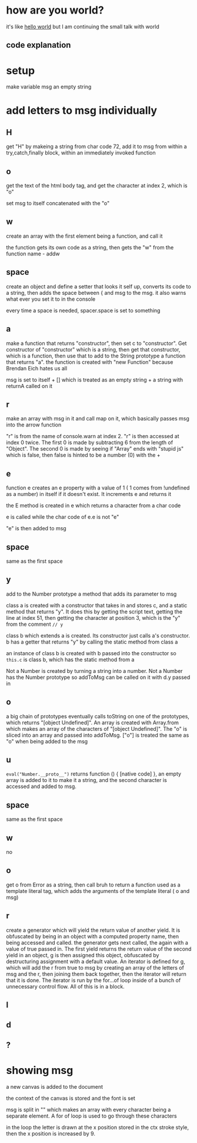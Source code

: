 # how are you world?
it's like [hello world](https://github.com/rsninja722/helloworld) but I am continuing the small talk with world


## code explanation

# setup
make variable msg an empty string

# add letters to msg individually
## H
get "H" by makeing a string from char code 72, add it to msg from within a try,catch,finally block, within an immediately invoked function

## o
get the text of the html body tag, and get the character at index 2, which is "o"

set msg to itself concatenated with the "o"

## w
create an array with the first element being a function, and call it

the function gets its own code as a string, then gets the "w" from the function name - addw

## space
create an object and define a setter that looks it self up, converts its code to a string, then adds the space between { and msg to the msg. it also warns what ever you set it to in the console

every time a space is needed, spacer.space is set to something

## a
make a function that returns "constructor", then set c to "constructor". Get constructor of "constructor" which is a string, then get that constructor, which is a function, then use that to add to the String prototype a function that returns "a". the function is created with "new Function" because Brendan Eich hates us all 

msg is set to itself + [] which is treated as an empty string + a string with returnA called on it

## r
make an array with msg in it and call map on it, which basically passes msg into the arrow function

"r" is from the name of console.warn at index 2. "r" is then accessed at index 0 twice. The first 0 is made by subtracting 6 from the length of "Object". The second 0 is made by seeing if "Array" ends with "stupid js" which is false, then false is hinted to be a number (0) with the +

## e
function e creates an e property with a value of 1 ( 1 comes from !undefined as a number) in itself if it doesn't exist. It increments e and returns it

the E method is created in e which returns a character from a char code

e is called while the char code of e.e is not "e"

"e" is then added to msg

## space
same as the first space

## y
add to the Number prototype a method that adds its parameter to msg

class a is created with a constructor that takes in and stores c, and a static method that returns "y". It does this by getting the script text, getting the line at index 51, then getting the character at position 3, which is the "y" from the comment `// y`

class b which extends a is created. Its constructor just calls a's constructor. b has a getter that returns "y" by calling the static method from class a

an instance of class b is created with b passed into the constructor so `this.c` is class b, which has the static method from a

Not a Number is created by turning a string into a number. Not a Number has the Number prototype so addToMsg can be called on it with d.y passed in

## o
a big chain of prototypes eventually calls toString on one of the prototypes, which returns "[object Undefined]". An array is created with Array.from which makes an array of the characters of "[object Undefined]". The "o" is sliced into an array and passed into addToMsg. ["o"] is treated the same as "o" when being added to the msg

## u
`eval("Number.__proto__")` returns function () { [native code] }, an empty array is added to it to make it a string, and the second character is accessed and added to msg.

## space
same as the first space

## w
no

## o
get o from Error as a string, then call bruh to return a function used as a template literal tag, which adds the arguments of the template literal ( o and msg)

## r
create a generator which will yield the return value of another yield. It is obfuscated by being in an object with a computed property name, then being accessed and called. the generator gets next called, the again with a value of true passed in. The first yield returns the return value of the second yield in an object, g is then assigned this object, obfuscated by destructuring assignment with a default value. An iterator is defined for g, which will add the r from true to msg by creating an array of the letters of msg and the r, then joining them back together, then the iterator will return that it is done. The iterator is run by the for...of loop inside of a bunch of unnecessary control flow. All of this is in a block.

## l

## d

## ?

# showing msg

a new canvas is added to the document

the context of the canvas is stored and the font is set

msg is split in "" which makes an array with every character being a separate element. A for of loop is used to go through these characters

in the loop the letter is drawn at the x position stored in the ctx stroke style, then the x position is increased by 9.